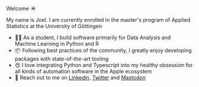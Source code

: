 
Welcome ☀️

My name is Joel. I am currently enrolled in the master's program of Applied Statistics at the University of Göttingen

- 👨‍💻 As a student, I build software primarily for Data Analysis and Machine Learning in Python and R
- 📦 Following best practices of the community, I greatly enjoy developing packages with state-of-the-art tooling
- 😍 I love integrating Python and Typescript into my healthy obsession for all kinds of automation software in the Apple ecosystem
- 🚀 Reach out to me on [Linkedin](https://www.linkedin.com/in/joelbeck07), [Twitter](https://twitter.com/joelbeck07) and [Mastodon](https://fosstodon.org/@joelbeck)
